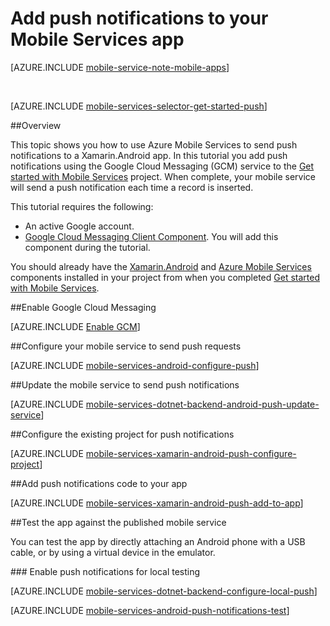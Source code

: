 <properties
    pageTitle="Get Started with Mobile Services for Xamarin Android apps | Microsoft Azure"
    description="Learn how to use Azure Mobile Services and Notification Hubs to send push notifications to your Xamarin Android app"
    services="mobile-services"
    documentationCenter="xamarin"
    authors="ggailey777"
    manager="dwrede"
    editor="mollybos"/>

<tags
    ms.service="mobile-services"
    ms.workload="mobile"
    ms.tgt_pltfrm="mobile-xamarin-android"
    ms.devlang="dotnet"
    ms.topic="article"
    ms.date="12/11/2015"
    ms.author="glenga"/>

# Add push notifications to your Mobile Services app

[AZURE.INCLUDE [mobile-service-note-mobile-apps](../../includes/mobile-services-note-mobile-apps.md)]

&nbsp;


[AZURE.INCLUDE [mobile-services-selector-get-started-push](../../includes/mobile-services-selector-get-started-push.md)]

##Overview

This topic shows you how to use Azure Mobile Services to send push notifications to a Xamarin.Android app. In this tutorial you add push notifications using the Google Cloud Messaging (GCM) service to the [Get started with Mobile Services] project. When complete, your mobile service will send a push notification each time a record is inserted.

This tutorial requires the following:

+ An active Google account.
+ [Google Cloud Messaging Client Component]. You will add this component during the tutorial.

You should already have the [Xamarin.Android] and [Azure Mobile Services][Azure Mobile Services Component] components installed in your project from when you completed [Get started with Mobile Services].

##<a id="register"></a>Enable Google Cloud Messaging

[AZURE.INCLUDE [Enable GCM](../../includes/mobile-services-enable-google-cloud-messaging.md)]

##<a id="configure"></a>Configure your mobile service to send push requests

[AZURE.INCLUDE [mobile-services-android-configure-push](../../includes/mobile-services-android-configure-push.md)]

##<a id="update-server"></a>Update the mobile service to send push notifications

[AZURE.INCLUDE [mobile-services-dotnet-backend-android-push-update-service](../../includes/mobile-services-dotnet-backend-android-push-update-service.md)]

##<a id="configure-app"></a>Configure the existing project for push notifications

[AZURE.INCLUDE [mobile-services-xamarin-android-push-configure-project](../../includes/mobile-services-xamarin-android-push-configure-project.md)]

##<a id="add-push"></a>Add push notifications code to your app

[AZURE.INCLUDE [mobile-services-xamarin-android-push-add-to-app](../../includes/mobile-services-xamarin-android-push-add-to-app.md)]

##<a name="test-app"></a>Test the app against the published mobile service

You can test the app by directly attaching an Android phone with a USB cable, or by using a virtual device in the emulator.

###<a id="local-testing"></a> Enable push notifications for local testing

[AZURE.INCLUDE [mobile-services-dotnet-backend-configure-local-push](../../includes/mobile-services-dotnet-backend-configure-local-push.md)]

[AZURE.INCLUDE [mobile-services-android-push-notifications-test](../../includes/mobile-services-android-push-notifications-test.md)]

<!-- URLs. -->
[Get started with Mobile Services]: mobile-services-dotnet-backend-xamarin-android-get-started.md


[Google Cloud Messaging Client Component]: http://components.xamarin.com/view/GCMClient/
[Xamarin.Android]: http://xamarin.com/download/
[Azure Mobile Services Component]: http://components.xamarin.com/view/azure-mobile-services/

